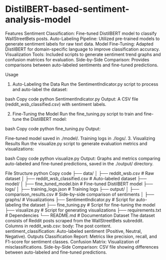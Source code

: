 # DistilBERT-based-sentiment-analysis-model
Features
Sentiment Classification: Fine-tuned DistilBERT model to classify WallStreetBets posts.
Auto-Labeling Pipeline: Utilized pre-trained models to generate sentiment labels for raw text data.
Model Fine-Tuning: Adapted DistilBERT for domain-specific language to improve classification accuracy.
Visualization Tools: Included scripts to generate sentiment trend graphs and confusion matrices for evaluation.
Side-by-Side Comparison: Provides comparisons between auto-labeled sentiments and fine-tuned predictions.

Usage
1. Auto-Labeling the Data
Run the SentimentIndicator.py script to process and auto-label the dataset:

bash
Copy code
python SentimentIndicator.py
Output: A CSV file (reddit_wsb_classified.csv) with sentiment labels.

2. Fine-Tuning the Model
Run the fine_tuning.py script to train and fine-tune the DistilBERT model:

bash
Copy code
python fine_tuning.py
Output:

Fine-tuned model saved in ./model/.
Training logs in ./logs/.
3. Visualizing Results
Run the visualize.py script to generate evaluation metrics and visualizations:

bash
Copy code
python visualize.py
Output: Graphs and metrics comparing auto-labeled and fine-tuned predictions, saved in the ./output/ directory.

File Structure
python
Copy code
├── data/
│   ├── reddit_wsb.csv               # Raw dataset
│   ├── reddit_wsb_classified.csv    # Auto-labeled dataset
├── model/
│   ├── fine_tuned_model.bin         # Fine-tuned DistilBERT model
├── logs/
│   ├── training_logs.json           # Training logs
├── output/
│   ├── comparison_results.csv       # Side-by-side comparison of sentiments
│   ├── graphs/                      # Visualizations
├── SentimentIndicator.py            # Script for auto-labeling the dataset
├── fine_tuning.py                   # Script for fine-tuning the model
├── visualize.py                     # Script for generating visualizations
├── requirements.txt                 # Dependencies
└── README.md                        # Documentation
Dataset
The dataset consists of Reddit posts scraped from the WallStreetBets subreddit.
Columns in reddit_wsb.csv:
body: The post content.
sentiment_classification: Auto-labeled sentiment (Positive, Neutral, Negative).
Outputs
Classification Report: Metrics like precision, recall, and F1-score for sentiment classes.
Confusion Matrix: Visualization of misclassifications.
Side-by-Side Comparison: CSV file showing differences between auto-labeled and fine-tuned predictions.
